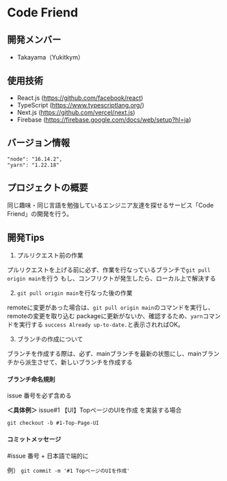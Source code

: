 # Code Friend

## 開発メンバー

- Takayama（Yukitkym）


## 使用技術
- React.js (https://github.com/facebook/react)
- TypeScript (https://www.typescriptlang.org/)
- Next.js (https://github.com/vercel/next.js)
- Firebase (https://firebase.google.com/docs/web/setup?hl=ja)



## バージョン情報

```
"node": "16.14.2",
"yarn": "1.22.18"
```

## プロジェクトの概要
同じ趣味・同じ言語を勉強しているエンジニア友達を探せるサービス「Code Friend」の開発を行う。

## 開発Tips

1. プルリクエスト前の作業

プルリクエストを上げる前に必ず、作業を行なっているブランチで`git pull origin main`を行う
もし、コンフリクトが発生したら、ローカル上で解決する

2. `git pull origin main`を行なった後の作業

remoteに変更があった場合は、`git pull origin main`のコマンドを実行し、remoteの変更を取り込む
packageに更新がないか、確認するため、`yarn`コマンドを実行する
`success Already up-to-date.`と表示されればOK。

3. ブランチの作成について

ブランチを作成する際は、必ず、mainブランチを最新の状態にし、mainブランチから派生させて、新しいブランチを作成する


#### ブランチ命名規則

issue 番号を必ず含める

**＜具体例＞**
issue#1 【UI】TopページのUIを作成 を実装する場合

`git checkout -b #1-Top-Page-UI`

#### コミットメッセージ

#issue 番号 + 日本語で端的に

例）
`git commit -m '#1 TopページのUIを作成' `
